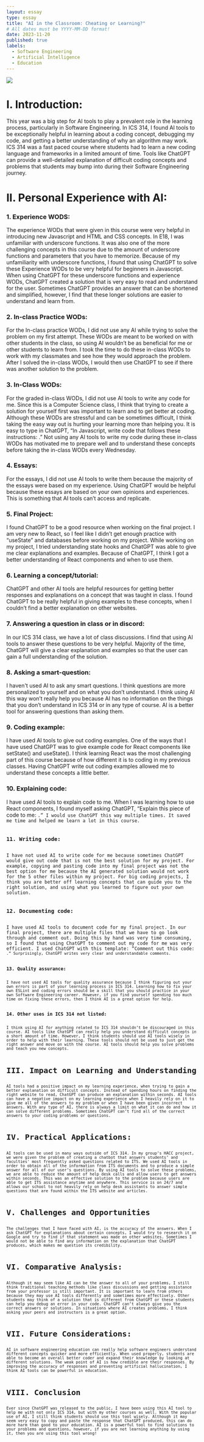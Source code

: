 ```yaml
---
layout: essay
type: essay
title: "AI in the Classroom: Cheating or Learning?"
# All dates must be YYYY-MM-DD format!
date: 2023-11-20
published: true
labels:
  - Software Engineering
  - Artificial Intelligence
  - Education
---
```

<img src="../img/ai-essay/ai-image.jpeg">
<h1>I. Introduction:</h1>
This year was a big step for AI tools to play a prevalent role in the learning process, particularly in Software Engineering. In ICS 314, I found AI tools to be exceptionally helpful in learning about a coding concept, debugging my code, and getting a better understanding of why an algorithm may work. ICS 314 was a fast paced course where students had to learn a new coding language and frameworks in a limited amount of time. Tools like ChatGPT can provide a well-detailed explanation of difficult coding concepts and problems that students may bump into during their Software Engineering journey.

<h1>II. Personal Experience with AI:</h1>
<h3>1. Experience WODS:</h3>
The experience WODs that were given in this course were very helpful in introducing new Javascript and HTML and CSS concepts. In E18, I was unfamiliar with underscore functions. It was also one of the more challenging concepts in this course due to the amount of underscore functions and parameters that you have to memorize. Because of my unfamiliarity with underscore functions, I found that using ChatGPT to solve these Experience WODs to be very helpful for beginners in Javascript. When using ChatGPT for these underscore functions and experience WODs, ChatGPT created a solution that is very easy to read and understand for the user. Sometimes ChatGPT provides an answer that can be shortened and simplified, however, I find that these longer solutions are easier to understand and learn from.

<h3>2. In-class Practice WODs:</h3>
For the In-class practice WODs, I did not use any AI while trying to solve the problem on my first attempt. These WODs are meant to be worked on with other students in the class, so using AI wouldn’t be as beneficial for me or other students to learn from. I took the time to do these in-class WODs to work with my classmates and see how they would approach the problem. After I solved the in-class WODs, I would then use ChatGPT to see if there was another solution to the problem.

<h3>3. In-Class WODs:</h3>
For the graded in-class WODs, I did not use AI tools to write any code for me. Since this is a Computer Science class, I think that trying to create a solution for yourself first was important to learn and to get better at coding. Although these WODs are stressful and can be sometimes difficult, I think taking the easy way out is hurting your learning more than helping you. It is easy to type in ChatGPT, “In Javascript, write code that follows these instructions: <WOD Instructions>.” Not using any AI tools to write my code during these in-class WODs has motivated me to prepare well and to understand these concepts before taking the in-class WODs every Wednesday.

<h3>4. Essays:</h3>
For the essays, I did not use AI tools to write them because the majority of the essays were based on my experience. Using ChatGPT would be helpful because these essays are based on your own opinions and experiences. This is something that AI tools can’t access and replicate.


<h3>5. Final Project:</h3>
I found ChatGPT to be a good resource when working on the final project. I am very new to React, so I feel like I didn’t get enough practice with “useState” and databases before working on my project. While working on my project, I tried understanding state hooks and ChatGPT was able to give me clear explanations and examples. Because of ChatGPT, I think I got a better understanding of React components and when to use them.

<h3>6. Learning a concept/tutorial:</h3>
ChatGPT and other AI tools are helpful resources for getting better responses and explanations on a concept that was taught in class. I found ChatGPT to be really helpful in giving examples to these concepts, when I couldn’t find a better explanation on other websites.

<h3>7. Answering a question in class or in discord: </h3>
In our ICS 314 class, we have a lot of class discussions. I find that using AI tools to answer these questions to be very helpful. Majority of the time, ChatGPT will give a clear explanation and examples so that the user can gain a full understanding of the solution.

<h3>8. Asking a smart-question:</h3>
I haven't used AI to ask any smart questions. I think questions are more personalized to yourself and on what you don’t understand. I think using AI this way won’t really help you because AI has no information on the things that you don’t understand in ICS 314 or in any type of course. AI is a better tool for answering questions than asking them.

<h3>9. Coding example:</h3>
I have used AI tools to give out coding examples. One of the ways that I have used ChatGPT was to give example code for React components like setState() and useState(). I think learning React was the most challenging part of this course because of how different it is to coding in my previous classes. Having ChatGPT write out coding examples allowed me to understand these concepts a little better.

<h3>10. Explaining code:</h3>
I have used AI tools to explain code to me. When I was learning how to use React components, I found myself asking ChatGPT, “Explain this piece of code to me: <Code>.” I would use ChatGPT this way multiple times. It saved me time and helped me learn a lot in this course.

<h3>11. Writing code:</h3>
I have not used AI to write code for me because sometimes ChatGPT would give out code that is not the best solution for my project. For example, copying and pasting code into my final project was not the best option for me because the AI generated solution would not work for the 5 other files within my project. For big coding projects, I think you are better off learning concepts that can guide you to the right solution, and using what you learned to figure out your own solution.

<h3>12. Documenting code:</h3>
I have used AI tools to document code for my final project. In our final project, there are multiple files that we have to go look through and comment out. Doing this by hand was very time consuming, so I found that using ChatGPT to comment out my code for me was very efficient. I used ChatGPT with this template: “Comment out this code: <Code>.” Surprisingly, ChatGPT writes very clear and understandable comments.

<h3>13. Quality assurance:</h3>
I have not used AI tools for quality assurance because I think figuring out your own errors is part of your learning process in ICS 314. Learning how to fix your own ESLint and coding errors should be a skill that you should practice in your own Software Engineering career. However, if you find yourself spending too much time on fixing these errors, then I think AI is a great option for help.

<h3>14. Other uses in ICS 314 not listed:</h3>
I think using AI for anything related to ICS 314 shouldn’t be discouraged in this course. AI tools like ChatGPT can really help you understand difficult concepts in a short amount of time. However, I think students should use AI tools wisely in order to help with their learning. These tools should not be used to just get the right answer and move on with the course. AI tools should help you solve problems and teach you new concepts.


<h1>III. Impact on Learning and Understanding</h1>
AI tools had a positive impact on my learning experience, when trying to gain a better explanation on difficult concepts. Instead of spending hours on finding the right website to read, ChatGPT can produce an explanation within seconds. AI tools can have a negative impact on my learning experience when I heavily rely on it to give me all of the answers to my problem or when I have been given incorrect answers. With any type of AI, there is always a limit on what it can do and how it can solve different problems. Sometimes ChatGPT can’t find all of the correct answers to your coding problems or questions.


<h1>IV. Practical Applications:</h1>
AI tools can be used in many ways outside of ICS 314. In my group’s HACC project, we were given the problem of creating a chatbot that answers students’ and faculties' most frequently asked questions related to ITS. We used AI tools in order to obtain all of the information from ITS documents and to produce a simple answer for all of our user’s questions. By using AI tools to solve these problems, we are able to reduce the amount of help desk calls and allow users to get answers within seconds. This was an effective solution to the problem because users are able to get ITS assistance anytime and anywhere. This service is on 24/7 and allows our school to not heavily rely on help desk assistants to answer simple questions that are found within the ITS website and articles.

<h1>V. Challenges and Opportunities</h1>
The challenges that I have faced with AI, is the accuracy of the answers. When I ask ChatGPT for explanations about certain concepts, I would try to research it on Google and try to find if that statement was made on other websites. Sometimes I would not be able to find any information on the explanation that ChatGPT produces, which makes me question its credibility.

<h1>VI. Comparative Analysis:</h1>
Although it may seem like AI can be the answer to all of your problems, I still think traditional teaching methods like class discussions and getting assistance from your professor is still important. It is important to learn from others because they may use AI tools differently and sometimes more effectively. Other students may think of a solution that is different from ChatGPT or these students can help you debug an error in your code. ChatGPT can’t always give you the correct answers or solutions. In situations where AI creates problems, I think asking your peers and instructors is a great option.

<h1>VII. Future Considerations:</h1>
AI in software engineering education can really help software engineers understand different concepts quicker and more efficiently. When used properly, students are able to become an overall better coder and expand their knowledge by looking at different solutions. The weak point of AI is how credible are their responses. By improving the accuracy of responses and preventing artificial hallucination, I think AI tools can be powerful in education.

<h1>VIII. Conclusion</h1>
Ever since ChatGPT was released to the public, I have been using this AI tool to help me with not only ICS 314, but with my other courses as well. With the popular use of AI, I still think students should use this tool wisely. Although it may seem very easy to copy and paste the response that ChatGPT produced, this can do more harm than good to your education. AI is a powerful tool to find solutions to your problems and questions, however, if you are not learning anything by using it, then you are using this tool wrong!

